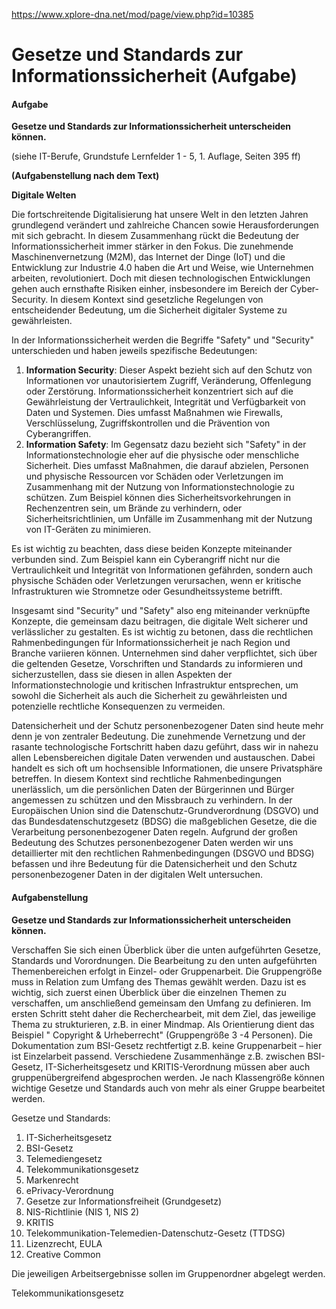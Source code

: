 
https://www.xplore-dna.net/mod/page/view.php?id=10385

# Gesetze und Standards zur Informationssicherheit (Aufgabe)

#### **Aufgabe**

**Gesetze und Standards zur Informationssicherheit unterscheiden können.**

(siehe IT-Berufe, Grundstufe Lernfelder 1 - 5, 1. Auflage, Seiten 395 ff)

**(Aufgabenstellung nach dem Text)**

**Digitale Welten**

Die fortschreitende Digitalisierung hat unsere Welt in den letzten Jahren grundlegend verändert und zahlreiche Chancen sowie Herausforderungen mit sich gebracht. In diesem Zusammenhang rückt die Bedeutung der Informationssicherheit immer stärker in den Fokus. Die zunehmende Maschinenvernetzung (M2M), das Internet der Dinge (IoT) und die Entwicklung zur Industrie 4.0 haben die Art und Weise, wie Unternehmen arbeiten, revolutioniert. Doch mit diesen technologischen Entwicklungen gehen auch ernsthafte Risiken einher, insbesondere im Bereich der Cyber-Security. In diesem Kontext sind gesetzliche Regelungen von entscheidender Bedeutung, um die Sicherheit digitaler Systeme zu gewährleisten.

In der Informationssicherheit werden die Begriffe "Safety" und "Security" unterschieden und haben jeweils spezifische Bedeutungen:

1. **Information Security**: Dieser Aspekt bezieht sich auf den Schutz von Informationen vor unautorisiertem Zugriff, Veränderung, Offenlegung oder Zerstörung. Informationssicherheit konzentriert sich auf die Gewährleistung der Vertraulichkeit, Integrität und Verfügbarkeit von Daten und Systemen. Dies umfasst Maßnahmen wie Firewalls, Verschlüsselung, Zugriffskontrollen und die Prävention von Cyberangriffen.
2. **Information Safety**: Im Gegensatz dazu bezieht sich "Safety" in der Informationstechnologie eher auf die physische oder menschliche Sicherheit. Dies umfasst Maßnahmen, die darauf abzielen, Personen und physische Ressourcen vor Schäden oder Verletzungen im Zusammenhang mit der Nutzung von Informationstechnologie zu schützen. Zum Beispiel können dies Sicherheitsvorkehrungen in Rechenzentren sein, um Brände zu verhindern, oder Sicherheitsrichtlinien, um Unfälle im Zusammenhang mit der Nutzung von IT-Geräten zu minimieren.

Es ist wichtig zu beachten, dass diese beiden Konzepte miteinander verbunden sind. Zum Beispiel kann ein Cyberangriff nicht nur die Vertraulichkeit und Integrität von Informationen gefährden, sondern auch physische Schäden oder Verletzungen verursachen, wenn er kritische Infrastrukturen wie Stromnetze oder Gesundheitssysteme betrifft.

Insgesamt sind "Security" und "Safety" also eng miteinander verknüpfte Konzepte, die gemeinsam dazu beitragen, die digitale Welt sicherer und verlässlicher zu gestalten. Es ist wichtig zu betonen, dass die rechtlichen Rahmenbedingungen für Informationssicherheit je nach Region und Branche variieren können. Unternehmen sind daher verpflichtet, sich über die geltenden Gesetze, Vorschriften und Standards zu informieren und sicherzustellen, dass sie diesen in allen Aspekten der Informationstechnologie und kritischen Infrastruktur entsprechen, um sowohl die Sicherheit als auch die Sicherheit zu gewährleisten und potenzielle rechtliche Konsequenzen zu vermeiden.

Datensicherheit und der Schutz personenbezogener Daten sind heute mehr denn je von zentraler Bedeutung. Die zunehmende Vernetzung und der rasante technologische Fortschritt haben dazu geführt, dass wir in nahezu allen Lebensbereichen digitale Daten verwenden und austauschen. Dabei handelt es sich oft um hochsensible Informationen, die unsere Privatsphäre betreffen. In diesem Kontext sind rechtliche Rahmenbedingungen unerlässlich, um die persönlichen Daten der Bürgerinnen und Bürger angemessen zu schützen und den Missbrauch zu verhindern. In der Europäischen Union sind die Datenschutz-Grundverordnung (DSGVO) und das Bundesdatenschutzgesetz (BDSG) die maßgeblichen Gesetze, die die Verarbeitung personenbezogener Daten regeln. Aufgrund der großen Bedeutung des Schutzes personenbezogener Daten werden wir uns detaillierter mit den rechtlichen Rahmenbedingungen (DSGVO und BDSG) befassen und ihre Bedeutung für die Datensicherheit und den Schutz personenbezogener Daten in der digitalen Welt untersuchen.

#### **Aufgabenstellung**

**Gesetze und Standards zur Informationssicherheit unterscheiden können.**

Verschaffen Sie sich einen Überblick über die unten aufgeführten Gesetze, Standards und Vorordnungen. Die Bearbeitung zu den unten aufgeführten Themenbereichen erfolgt in Einzel- oder Gruppenarbeit. Die Gruppengröße muss in Relation zum Umfang des Themas gewählt werden. Dazu ist es wichtig, sich zuerst einen Überblick über die einzelnen Themen zu verschaffen, um anschließend gemeinsam den Umfang zu definieren. Im ersten Schritt steht daher die Recherchearbeit, mit dem Ziel, das jeweilige Thema zu strukturieren, z.B. in einer Mindmap. Als Orientierung dient das Beispiel " Copyright & Urheberrecht" (Gruppengröße 3 -4 Personen). Die Dokumentation zum BSI-Gesetz rechtfertigt z.B. keine Gruppenarbeit – hier ist Einzelarbeit passend. Verschiedene Zusammenhänge z.B. zwischen BSI-Gesetz, IT-Sicherheitsgesetz und KRITIS-Verordnung müssen aber auch gruppenübergreifend abgesprochen werden. Je nach Klassengröße können wichtige Gesetze und Standards auch von mehr als einer Gruppe bearbeitet werden.

Gesetze und Standards:

1. IT-Sicherheitsgesetz
2. BSI-Gesetz
3. Telemediengesetz
4. Telekommunikationsgesetz
5. Markenrecht
6. ePrivacy-Verordnung
7. Gesetze zur Informationsfreiheit (Grundgesetz)
8. NIS-Richtlinie (NIS 1, NIS 2)
9. KRITIS
10. Telekommunikation-Telemedien-Datenschutz-Gesetz (TTDSG)
11. Lizenzrecht, EULA
12. Creative Common

Die jeweiligen Arbeitsergebnisse sollen im Gruppenordner abgelegt werden.


Telekommunikationsgesetz
